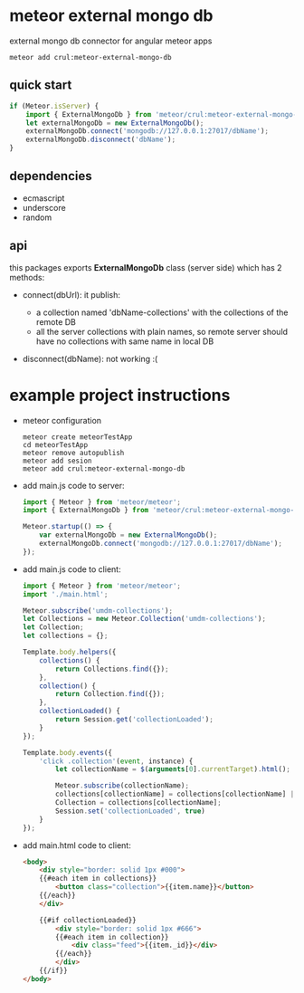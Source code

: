 # meteor external mongo db

external mongo db connector for angular meteor apps

```Batchfile
meteor add crul:meteor-external-mongo-db
```

## quick start

```javascript
if (Meteor.isServer) {
    import { ExternalMongoDb } from 'meteor/crul:meteor-external-mongo-db';
    let externalMongoDb = new ExternalMongoDb();
    externalMongoDb.connect('mongodb://127.0.0.1:27017/dbName');
    externalMongoDb.disconnect('dbName');
}
```

## dependencies

- ecmascript
- underscore
- random 

## api

this packages exports **ExternalMongoDb** class (server side) which has 2 methods:
- connect(dbUrl): it publish:
    - a collection named 'dbName-collections' with the collections of the remote DB
    - all the server collections with plain names, so remote server should have no collections with same name in local DB

- disconnect(dbName): not working :( 

# example project instructions 

- meteor configuration

    ```Batchfile
    meteor create meteorTestApp
    cd meteorTestApp
    meteor remove autopublish
    meteor add sesion
    meteor add crul:meteor-external-mongo-db
    ```

- add main.js code to server:

    ```javascript
    import { Meteor } from 'meteor/meteor';
    import { ExternalMongoDb } from 'meteor/crul:meteor-external-mongo-db';

    Meteor.startup(() => {
        var externalMongoDb = new ExternalMongoDb();
        externalMongoDb.connect('mongodb://127.0.0.1:27017/dbName');
    });
    ```

- add main.js code to client:

    ```javascript
    import { Meteor } from 'meteor/meteor';
    import './main.html';

    Meteor.subscribe('umdm-collections');
    let Collections = new Meteor.Collection('umdm-collections');
    let Collection;
    let collections = {};

    Template.body.helpers({
        collections() {
            return Collections.find({});
        },
        collection() {
            return Collection.find({});
        },
        collectionLoaded() {
            return Session.get('collectionLoaded');
        }
    });

    Template.body.events({
        'click .collection'(event, instance) {
            let collectionName = $(arguments[0].currentTarget).html();

            Meteor.subscribe(collectionName);
            collections[collectionName] = collections[collectionName] || new Meteor.Collection(collectionName) 
            Collection = collections[collectionName];
            Session.set('collectionLoaded', true)
        }
    });
    ```

- add main.html code to client:

    ```html
    <body>        
        <div style="border: solid 1px #000">
        {{#each item in collections}}
            <button class="collection">{{item.name}}</button>
        {{/each}}
        </div>

        {{#if collectionLoaded}}
            <div style="border: solid 1px #666">
            {{#each item in collection}}
                <div class="feed">{{item._id}}</div>
            {{/each}}
            </div>
        {{/if}}
    </body>
    ```
